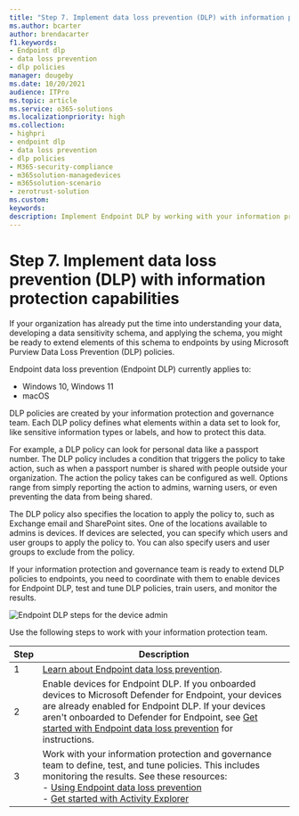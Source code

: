 ```yaml
---
title: "Step 7. Implement data loss prevention (DLP) with information protection capabilities"
ms.author: bcarter
author: brendacarter
f1.keywords:
- Endpoint dlp
- data loss prevention
- dlp policies
manager: dougeby
ms.date: 10/20/2021
audience: ITPro
ms.topic: article
ms.service: o365-solutions
ms.localizationpriority: high
ms.collection:
- highpri
- endpoint dlp
- data loss prevention
- dlp policies 
- M365-security-compliance
- m365solution-managedevices
- m365solution-scenario
- zerotrust-solution
ms.custom: 
keywords: 
description: Implement Endpoint DLP by working with your information protection and governance team to create DLP policies for your organization.    
---
```


# Step 7. Implement data loss prevention (DLP) with information protection capabilities


If your organization has already put the time into understanding your data, developing a data sensitivity schema, and applying the schema, you might be ready to extend elements of this schema to endpoints by using Microsoft Purview Data Loss Prevention (DLP) policies. 

Endpoint data loss prevention (Endpoint DLP) currently applies to:
- Windows 10, Windows 11
- macOS

DLP policies are created by your information protection and governance team. Each DLP policy defines what elements within a data set to look for, like sensitive information types or labels, and how to protect this data. 

For example, a DLP policy can look for personal data like a passport number. The DLP policy includes a condition that triggers the policy to take action, such as when a passport number is shared with people outside your organization. The action the policy takes can be configured as well. Options range from simply reporting the action to admins, warning users, or even preventing the data from being shared.

The DLP policy also specifies the location to apply the policy to, such as Exchange email and SharePoint sites. One of the locations available to admins is devices. If devices are selected, you can specify which users and user groups to apply the policy to. You can also specify users and user groups to exclude from the policy.

If your information protection and governance team is ready to extend DLP policies to endpoints, you need to coordinate with them to enable devices for Endpoint DLP, test and tune DLP policies, train users, and monitor the results. 

![Endpoint DLP steps for the device admin](../media/devices/endpoint-dlp-steps.png#lightbox)


Use the following steps to work with your information protection team.


|Step  |Description  |
|---------|---------|
|1     |  [Learn about Endpoint data loss prevention](../compliance/endpoint-dlp-learn-about.md).        |
|2     | Enable devices for Endpoint DLP. If you onboarded devices to Microsoft Defender for Endpoint, your devices are already enabled for Endpoint DLP. If your devices aren't onboarded to Defender for Endpoint, see [Get started with Endpoint data loss prevention](../compliance/endpoint-dlp-getting-started.md) for instructions.|
|3     |   Work with your information protection and governance team to define, test, and tune policies. This includes monitoring the results. See these resources:<br>- [Using Endpoint data loss prevention](../compliance/endpoint-dlp-using.md)<br>- [Get started with Activity Explorer](../microsoft-365/compliance/data-classification-activity-explorer.md)      |
